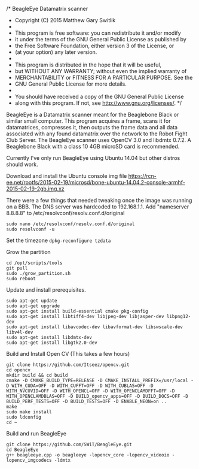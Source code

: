 /*  BeagleEye Datamatrix scanner
 *  Copyright (C) 2015 Matthew Gary Switlik
 *
 *  This program is free software: you can redistribute it and/or modify
 *  it under the terms of the GNU General Public License as published by
 *  the Free Software Foundation, either version 3 of the License, or
 *  (at your option) any later version.
 *
 *  This program is distributed in the hope that it will be useful,
 *  but WITHOUT ANY WARRANTY; without even the implied warranty of
 *  MERCHANTABILITY or FITNESS FOR A PARTICULAR PURPOSE.  See the
 *  GNU General Public License for more details.
 *
 *  You should have received a copy of the GNU General Public License
 *  along with this program.  If not, see <http://www.gnu.org/licenses/>.
 */  
 
BeagleEye is a Datamatrix scanner meant for the Beaglebone Black or similar small computer.  This program acquires a frame, scans it for datamatrices, compresses it, then outputs the frame data and all data associated with any found datamatrix over the network to the Robot Fight Club Server.  The BeagleEye scanner uses OpenCV 3.0 and libdmtx 0.7.2. A Beaglebone Black with a class 10 4GB microSD card is recommended.

Currently I've only run BeagleEye using Ubuntu 14.04 but other distros should work.

Download and install the Ubuntu console img file https://rcn-ee.net/rootfs/2015-02-19/microsd/bone-ubuntu-14.04.2-console-armhf-2015-02-19-2gb.img.xz

There were a few things that needed tweaking once the image was running on a BBB.
The DNS server was hardcoded to 192.168.1.1. Add "nameserver 8.8.8.8" to /etc/resolvconf/resolv.conf.d/original
```
sudo nano /etc/resolvconf/resolv.conf.d/original
sudo resolvconf -u
```
Set the timezone
`dpkg-reconfigure tzdata`

Grow the partition
```
cd /opt/scripts/tools
git pull
sudo ./grow_partition.sh
sudo reboot
```

Update and install prerequisites.
```
sudo apt-get update
sudo apt-get upgrade
sudo apt-get install build-essential cmake pkg-config
sudo apt-get install libtiff4-dev libjpeg-dev libjasper-dev libpng12-dev
sudo apt-get install libavcodec-dev libavformat-dev libswscale-dev libv4l-dev
sudo apt-get install libdmtx-dev
sudo apt-get install libgtk2.0-dev
```

Build and Install Open CV (This takes a few hours)
```
git clone https://github.com/Itseez/opencv.git
cd opencv
mkdir build && cd build
cmake -D CMAKE_BUILD_TYPE=RELEASE -D CMAKE_INSTALL_PREFIX=/usr/local -D WITH_CUDA=OFF -D WITH_CUFFT=OFF -D WITH_CUBLAS=OFF -D WITH_NVCUVID=OFF -D WITH_OPENCL=OFF -D WITH_OPENCLAMDFFT=OFF -D WITH_OPENCLAMDBLAS=OFF -D BUILD_opencv_apps=OFF -D BUILD_DOCS=OFF -D BUILD_PERF_TESTS=OFF -D BUILD_TESTS=OFF -D ENABLE_NEON=on ..
make
sudo make install
sudo ldconfig
cd ~
```

Build and run BeagleEye
```
git clone https://github.com/SWiT/BeagleEye.git
cd BeagleEye
g++ beagleeye.cpp -o beagleeye -lopencv_core -lopencv_videoio -lopencv_imgcodecs -ldmtx
```